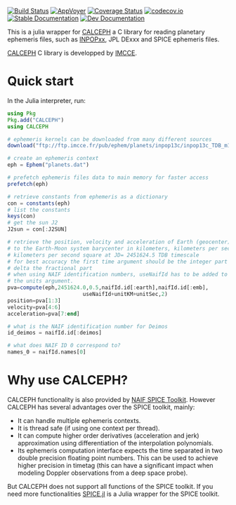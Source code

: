 [![Build Status](https://github.com/JuliaAstro/CALCEPH.jl/actions/workflows/CI.yml/badge.svg?branch=master)](https://github.com/JuliaAstro/CALCEPH.jl/actions/workflows/CI.yml)
[![AppVoyer](https://ci.appveyor.com/api/projects/status/24rxwncnrij2o0co?svg=true)](https://ci.appveyor.com/project/bgodard/calceph-jl)
[![Coverage Status](https://coveralls.io/repos/JuliaAstro/CALCEPH.jl/badge.svg?branch=master&service=github)](https://coveralls.io/github/JuliaAstro/CALCEPH.jl?branch=master)
[![codecov.io](http://codecov.io/github/JuliaAstro/CALCEPH.jl/coverage.svg?branch=master)](http://codecov.io/github/JuliaAstro/CALCEPH.jl?branch=master)
[![Stable Documentation](https://img.shields.io/badge/docs-stable-blue.svg)](https://JuliaAstro.github.io/CALCEPH.jl/stable/)
[![Dev Documentation](https://img.shields.io/badge/docs-dev-blue.svg)](https://JuliaAstro.github.io/CALCEPH.jl/dev/)

This is a julia wrapper for [CALCEPH](https://www.imcce.fr/inpop/calceph/) a C library for reading planetary ephemeris files, such as [INPOPxx](https://www.imcce.fr/inpop), JPL DExxx and SPICE ephemeris files.

[CALCEPH](https://www.imcce.fr/inpop/calceph/) C library is developped by [IMCCE](https://www.imcce.fr/).

# Quick start

In the Julia interpreter, run:

```julia
using Pkg
Pkg.add("CALCEPH")
using CALCEPH

# ephemeris kernels can be downloaded from many different sources
download("ftp://ftp.imcce.fr/pub/ephem/planets/inpop13c/inpop13c_TDB_m100_p100_tt.dat","planets.dat")

# create an ephemeris context
eph = Ephem("planets.dat")

# prefetch ephemeris files data to main memory for faster access
prefetch(eph)

# retrieve constants from ephemeris as a dictionary
con = constants(eph)
# list the constants
keys(con)
# get the sun J2
J2sun = con[:J2SUN]

# retrieve the position, velocity and acceleration of Earth (geocenter) relative
# to the Earth-Moon system barycenter in kilometers, kilometers per second and
# kilometers per second square at JD= 2451624.5 TDB timescale
# for best accuracy the first time argument should be the integer part and the
# delta the fractional part
# when using NAIF identification numbers, useNaifId has to be added to
# the units argument.
pva=compute(eph,2451624.0,0.5,naifId.id[:earth],naifId.id[:emb],
                        useNaifId+unitKM+unitSec,2)
position=pva[1:3]
velocity=pva[4:6]
acceleration=pva[7:end]

# what is the NAIF identification number for Deimos
id_deimos = naifId.id[:deimos]

# what does NAIF ID 0 correspond to?
names_0 = naifId.names[0]

```

# Why use CALCEPH?
CALCEPH functionality is also provided by [NAIF SPICE Toolkit](https://naif.jpl.nasa.gov/naif/toolkit.html). However CALCEPH has several advantages over the SPICE toolkit, mainly:
- It can handle multiple ephemeris contexts.
- It is thread safe (if using one context per thread).
- It can compute higher order derivatives (acceleration and jerk) approximation using differentiation of the interpolation polynomials.
- Its ephemeris computation interface expects the time separated in two double precision floating point numbers. This can be used to achieve higher precision in timetag (this can have a significant impact when modeling Doppler observations from a deep space probe).

But CALCEPH does not support all functions of the SPICE toolkit. If you need more functionalities [SPICE.jl](https://github.com/JuliaAstrodynamics/SPICE.jl) is a Julia wrapper for the SPICE toolkit.
